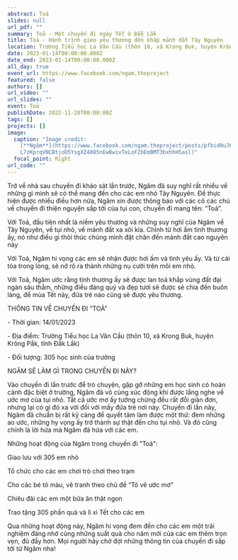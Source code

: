 ```yaml
---
abstract: Toả
slides: null
url_pdf: ""
summary: Toả - Một chuyến đi ngày Tết ở Đắk Lắk
title: Toả - Hành trình gieo yêu thương đến khắp mảnh đất Tây Nguyên
location: Trường Tiểu học La Văn Cầu (thôn 10, xã Krong Buk, huyện Krông Pắk, tỉnh Đắk Lắk)
date: 2023-01-14T00:00:00.000Z
date_end: 2023-01-14T00:00:00.000Z
all_day: true
event_url: https://www.facebook.com/ngam.theproject
featured: false
authors: []
url_video: ""
url_slides: ""
event: Toả
publishDate: 2022-11-20T00:00:00Z
tags: []
projects: []
image:
  caption: "Image credit:
    [**Ngăm**](https://www.facebook.com/ngam.theproject/posts/pfbid0uJ6LkyV7ypC\
    L7zKprqVNCBtjoD5YsgXZ4885nEwBwivTeLoF2bEmBMT3bxhhH5asl)"
  focal_point: Right
url_code: ""
---
```


Trở về nhà sau chuyến đi khảo sát lần trước, Ngăm đã suy nghĩ rất nhiều về những gì mình sẽ có thể mang đến cho các em nhỏ Tây Nguyên. Để thực hiện được nhiều điều hơn nữa, Ngăm xin được thông báo với các cô các chú về chuyến đi thiện nguyện sắp tới của tụi con, chuyến đi mang tên: “Toả”.

Với Toả, đầu tiên nhất là niềm yêu thương và những suy nghĩ của Ngăm về Tây Nguyên, về tụi nhỏ, về mảnh đất xa xôi kia. Chính từ [](<>)hơi ấm tình thương ấy, nó như điều gì thôi thúc chúng mình đặt chân đến mảnh đất cao nguyên này

Với Toả, Ngăm hi vọng các em sẽ nhận được hơi ấm và tình yêu ấy. Và từ cái tỏa trong lòng, sẽ nở rộ ra thành những nụ cười trên môi em nhỏ.

Với Toả, Ngăm ước rằng tình thương ấy sẽ được lan toả khắp vùng đất đại ngàn sâu thẳm, những điều đáng quý và đẹp tươi sẽ được sẻ chia đến buôn làng, để mùa Tết này, đứa trẻ nào cũng sẽ được yêu thương.

THÔNG TIN VỀ CHUYẾN ĐI “TOẢ”

\- Thời gian: 14/01/2023

\- Địa điểm: Trường Tiểu học La Văn Cầu (thôn 10, xã Krong Buk, huyện Krông Pắk, tỉnh Đắk Lắk)

\- Đối tượng: 305 học sinh của trường

NGĂM SẼ LÀM GÌ TRONG CHUYẾN ĐI NÀY?

Vào chuyến đi lần trước để trò chuyện, gặp gỡ những em học sinh có hoàn cảnh đặc biệt ở trường, Ngăm đã vô cùng xúc động khi được lắng nghe về ước mơ của tụi nhỏ. Tất cả ước mơ ấy tưởng chừng đều rất đỗi giản đơn, nhưng lại có gì đó xa vời đối với mấy đứa trẻ nơi này. Chuyến đi lần này, Ngăm đã chuẩn bị rất kỹ càng để quyết tâm làm được một thứ: đem những ao ước, những hy vọng ấy trở thành sự thật đến cho tụi nhỏ. Và đó cũng chính là lời hứa mà Ngăm đã hứa với các em.

Những hoạt động của Ngăm trong chuyến đi “Toả":

Giao lưu với 305 em nhỏ

Tổ chức cho các em chơi trò chơi theo trạm

Cho các bé tô màu, vẽ tranh theo chủ đề “Tô vẽ ước mơ”

Chiêu đãi các em một bữa ăn thật ngon

Trao tặng 305 phần quà và lì xì Tết cho các em

Qua những hoạt động này, Ngăm hi vọng đem đến cho các em một trải nghiệm đáng nhớ cùng những suất quà cho năm mới của các em thêm trọn vẹn, đủ đầy hơn. Mọi người hãy chờ đợi những thông tin của chuyến đi sắp tới từ Ngăm nha!
